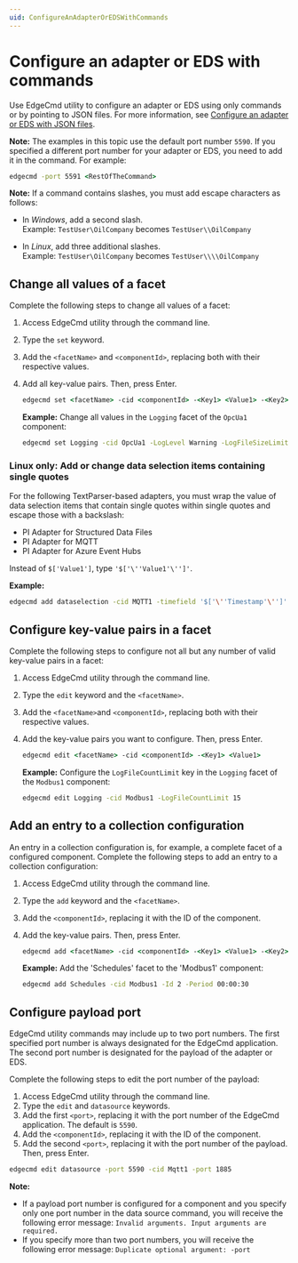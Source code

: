 ```yaml
---
uid: ConfigureAnAdapterOrEDSWithCommands
---
```


# Configure an adapter or EDS with commands

Use EdgeCmd utility to configure an adapter or EDS using only commands or by pointing to JSON files. For more information, see [Configure an adapter or EDS with JSON files](xref:ConfigureAnAdapterOrEDSWithJsonFiles).

**Note:** The examples in this topic use the default port number `5590`. If you specified a different port number for your adapter or EDS, you need to add it in the command. For example:

```cmd
edgecmd -port 5591 <RestOfTheCommand>
```

**Note:** If a command contains slashes, you must add escape characters as follows:<br>
  - In *Windows*, add a second slash.<br> 
       Example: `TestUser\OilCompany` becomes `TestUser\\OilCompany`

  - In *Linux*, add three additional slashes.<br>
       Example: `TestUser\OilCompany` becomes `TestUser\\\\OilCompany`

## Change all values of a facet

Complete the following steps to change all values of a facet:

1. Access EdgeCmd utility through the command line.
2. Type the `set` keyword.
3. Add the `<facetName>` and `<componentId>`, replacing both with their respective values.
4. Add all key-value pairs. Then, press Enter.

   ```cmd
   edgecmd set <facetName> -cid <componentId> -<Key1> <Value1> -<Key2> <Value2> -<Key3> <Value3>
   ```

   **Example:** Change all values in the `Logging` facet of the `OpcUa1` component:

   ```cmd
   edgecmd set Logging -cid OpcUa1 -LogLevel Warning -LogFileSizeLimitBytes 5000 -LogFileCountLimit 30
   ```

### Linux only: Add or change data selection items containing single quotes

For the following TextParser-based adapters, you must wrap the value of data selection items that contain single quotes within single quotes and escape those with a backslash:

- PI Adapter for Structured Data Files
- PI Adapter for MQTT
- PI Adapter for Azure Event Hubs

Instead of `$['Value1']`, type `'$['\''Value1'\'']'`.

**Example:**

```bash
edgecmd add dataselection -cid MQTT1 -timefield '$['\''Timestamp'\'']' -valuefield '$['\''Value'\'']'`
```

## Configure key-value pairs in a facet

Complete the following steps to configure not all but any number of valid key-value pairs in a facet:

1. Access EdgeCmd utility through the command line.
2. Type the `edit` keyword and the `<facetName>`.
3. Add the `<facetName>`and `<componentId>`, replacing both with their respective values.
4. Add the key-value pairs you want to configure. Then, press Enter.

   ```cmd
   edgecmd edit <facetName> -cid <componentId> -<Key1> <Value1>
   ```

   **Example:** Configure the `LogFileCountLimit` key in the `Logging` facet of the `Modbus1` component:

   ```cmd
   edgecmd edit Logging -cid Modbus1 -LogFileCountLimit 15
   ```

## Add an entry to a collection configuration

An entry in a collection configuration is, for example, a complete facet of a configured component.
Complete the following steps to add an entry to a collection configuration:

1. Access EdgeCmd utility through the command line.
2. Type the `add` keyword and the `<facetName>`.
3. Add the `<componentId>`, replacing it with the ID of the component.
4. Add the key-value pairs. Then, press Enter.

   ```cmd
   edgecmd add <facetName> -cid <componentId> -<Key1> <Value1> -<Key2> <Value2>
   ```

   **Example:** Add the 'Schedules' facet to the 'Modbus1' component:

   ```cmd
   edgecmd add Schedules -cid Modbus1 -Id 2 -Period 00:00:30
   ```

## Configure payload port

EdgeCmd utility commands may include up to two port numbers. The first specified port number is always designated for the EdgeCmd application. The second port number is designated for the payload of the adapter or EDS.

Complete the following steps to edit the port number of the payload:

1. Access EdgeCmd utility through the command line.
2. Type the `edit` and `datasource` keywords.
3. Add the first `<port>`, replacing it with the port number of the EdgeCmd application. The default is `5590`.
4. Add the `<componentId>`, replacing it with the ID of the component.
5. Add the second `<port>`, replacing it with the port number of the payload. Then, press Enter.

  ```cmd
  edgecmd edit datasource -port 5590 -cid Mqtt1 -port 1885
  ```

  **Note:** <br>

  - If a payload port number is configured for a component and you specify only one port number in the data source command, you will receive the following error message: `Invalid arguments. Input arguments are required.`
  - If you specify more than two port numbers, you will receive the following error message: `Duplicate optional argument: -port`
